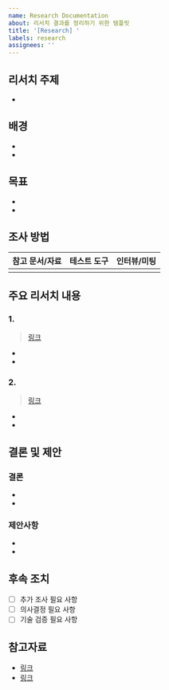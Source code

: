 ```yaml
---
name: Research Documentation
about: 리서치 결과를 정리하기 위한 템플릿
title: '[Research] '
labels: research
assignees: ''
---
```


## 리서치 주제

<!-- 리서치하고자 하는 주제나 해결하고자 하는 문제를 명확히 작성해주세요 -->

-

## 배경

<!-- 이 리서치가 필요하게 된 배경이나 컨텍스트를 설명해주세요 -->

-
-

## 목표

<!-- 이번 리서치를 통해 얻고자 하는 구체적인 목표를 작성해주세요 -->

-
-

## 조사 방법

<!-- 어떤 방식으로 리서치를 진행했는지 설명해주세요 -->

| 참고 문서/자료 | 테스트 도구 | 인터뷰/미팅 |
| :------------: | :---------: | :---------: |
|                |             |             |

## 주요 리서치 내용

<!-- 리서치를 통해 발견한 주요 내용을 정리해주세요 -->

### 1.

> [링크](URL)

-
-

### 2.

> [링크](URL)

-
-

## 결론 및 제안

<!-- 리서치 결과를 바탕으로 한 결론과 제안사항을 작성해주세요 -->

### 결론

<!-- 핵심적인 결론을 요약해주세요 -->

-
-

### 제안사항

<!-- 구체적인 실행 방안을 제안해주세요 -->

-
-

## 후속 조치

<!-- 추가로 필요한 조사나 논의가 필요한 사항을 작성해주세요 -->

- [ ] 추가 조사 필요 사항
- [ ] 의사결정 필요 사항
- [ ] 기술 검증 필요 사항

## 참고자료

<!-- 참고한 문서, 코드, 도구 등의 링크를 정리해주세요 -->

- [링크](URL)
- [링크](URL)
